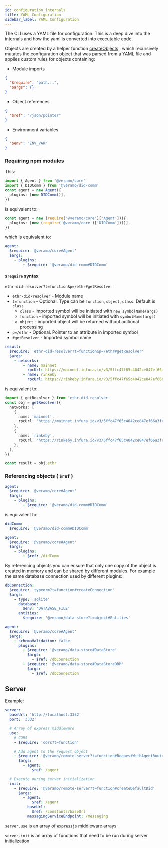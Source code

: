 ```yaml
---
id: configuration_internals
title: YAML Configuration
sidebar_label: YAML Configuration
---
```


The CLI uses a YAML file for configuration. This is a deep dive into the internals and how the yaml is converted into
executable code.

Objects are created by a helper
function [createObjects](https://github.com/uport-project/veramo/blob/faa7940c515bbd65dfaf9370594794f627099a38/packages/cli/src/lib/objectCreator.ts#L5)
, which recursively mutates the configuration object that was parsed from a YAML file and applies custom rules for
objects containing:

- Module imports

```json
{
  "$require": "path...",
  "$args": {}
}
```

- Object references

```json
{
  "$ref": "/json/pointer"
}
```

- Environment variables

```json
{
  "$env": "ENV_VAR"
}
```

### Requiring npm modules

This:

```typescript
import { Agent } from '@veramo/core'
import { DIDComm } from '@veramo/did-comm'
const agent = new Agent({
  plugins: [new DIDComm()],
})
```

is equivalent to:

```typescript
const agent = new (require('@veramo/core')['Agent'])({
  plugins: [new (require('@veramo/core')['DIDComm'])()],
})
```

which is equivalent to:

```yaml
agent:
  $require: '@veramo/core#Agent'
  $args:
    - plugins:
        - $require: '@veramo/did-comm#DIDComm'
```

#### `$require` syntax

`ethr-did-resolver?t=function&p=/ethr#getResolver`

- `ethr-did-resolver` - Module name
- `t=function` - Optional. Type can be `function`, `object`, `class`. Default is `class`
  - `class` - imported symbol will be initiated with `new symbolName(args)`
  - `function` - imported symbol will be initiated with `symbolName(args)`
  - `object` - imported object will be returned without aditional processing
- `p=/ethr` - Optional. Pointer to an attribute in imported symbol
- `#getResolver` - Imported symbol name

```yaml
result:
  $require: 'ethr-did-resolver?t=function&p=/ethr#getResolver'
  $args:
    - networks:
        - name: mainnet
          rpcUrl: https://mainnet.infura.io/v3/5ffc47f65c4042ce847ef66a3fa70d4c
        - name: rinkeby
          rpcUrl: https://rinkeby.infura.io/v3/5ffc47f65c4042ce847ef66a3fa70d4c
```

is equivalent to:

```typescript
import { getResolver } from 'ethr-did-resolver'
const obj = getResolver({
  networks: [
    {
      name: 'mainnet',
      rpcUrl: 'https://mainnet.infura.io/v3/5ffc47f65c4042ce847ef66a3fa70d4c',
    },
    {
      name: 'rinkeby',
      rpcUrl: 'https://rinkeby.infura.io/v3/5ffc47f65c4042ce847ef66a3fa70d4c',
    },
  ],
})

const result = obj.ethr
```

### Referencing objects ( `$ref` )

```yaml
agent:
  $require: '@veramo/core#Agent'
  $args:
    - plugins:
        - $require: '@veramo/did-comm#DIDComm'
```

is equivalent to:

```yaml
didComm:
  $require: '@veramo/did-comm#DIDComm'

agent:
  $require: '@veramo/core#Agent'
  $args:
    - plugins:
        - $ref: /didComm
```

By referencing objects you can ensure that only one copy of the object is created in memory and can be shared by
different modules. For example the same database connection used by different plugins:

```yaml
dbConnection:
  $require: 'typeorm?t=function#createConnection'
  $args:
    - type: 'sqlite'
      database:
        $env: 'DATABASE_FILE'
      entities:
        $require: '@veramo/data-store?t=object#Entities'

agent:
  $require: '@veramo/core#Agent'
  $args:
    - schemaValidation: false
      plugins:
        - $require: '@veramo/data-store#DataStore'
          $args:
            - $ref: /dbConnection
        - $require: '@veramo/data-store#DataStoreORM'
          $args:
            - $ref: /dbConnection
```

## Server

Example:

```yaml
server:
  baseUrl: 'http://localhost:3332'
  port: '3332'

  # Array of express middleware
  use:
    # CORS
    - $require: 'cors?t=function'

    # Add agent to the request object
    - $require: '@veramo/remote-server?t=function#RequestWithAgentRouter'
      $args:
        - agent:
            $ref: /agent

  # Execute during server initialization
  init:
    - $require: '@veramo/remote-server?t=function#createDefaultDid'
      $args:
        - agent:
            $ref: /agent
          baseUrl:
            $ref: /constants/baseUrl
          messagingServiceEndpoint: /messaging
```

`server.use` is an array of `expressjs` middleware arrays

`server.init` is an array of functions that need to be run during server initialization
